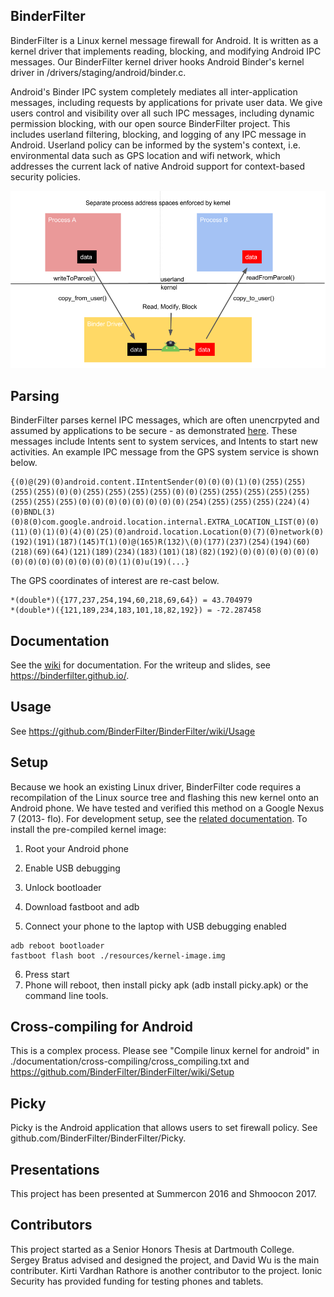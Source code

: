## BinderFilter

BinderFilter is a Linux kernel message firewall for Android. It is written as a kernel driver that implements reading, blocking, and modifying Android IPC messages. Our BinderFilter kernel driver hooks Android Binder's kernel driver in /drivers/staging/android/binder.c. 

Android's Binder IPC system completely mediates all inter-application messages, including requests by applications for private user data. We give users control and visibility over all such IPC messages, including dynamic permission blocking, with our open source BinderFilter project. This includes userland filtering, blocking, and logging of any IPC message in Android. Userland policy can be informed by the system's context, i.e. environmental data such as GPS location and wifi network, which addresses the current lack of native Android support for context-based security policies.

![alt tag](./documentation/bf_hook.png?raw=true)

## Parsing 

BinderFilter parses kernel IPC messages, which are often unencrpyted and assumed by applications to be secure - as demonstrated [here](https://www.blackhat.com/docs/eu-14/materials/eu-14-Artenstein-Man-In-The-Binder-He-Who-Controls-IPC-Controls-The-Droid.pdf). These messages include Intents sent to system services, and Intents to start new activities. An example IPC message from the GPS system service is shown below. 

```
{(0)@(29)(0)android.content.IIntentSender(0)(0)(0)(1)(0)(255)(255)(255)(255)(0)(0)(255)(255)(255)(255)(0)(0)(255)(255)(255)(255)(255)(255)(255)(255)(0)(0)(0)(0)(0)(0)(0)(0)(254)(255)(255)(255)(224)(4)(0)BNDL(3)(0)8(0)com.google.android.location.internal.EXTRA_LOCATION_LIST(0)(0)(11)(0)(1)(0)(4)(0)(25)(0)android.location.Location(0)(7)(0)network(0)(192)(191)(187)(145)T(1)(0)@(165)R(132)\(0)(177)(237)(254)(194)(60)(218)(69)(64)(121)(189)(234)(183)(101)(18)(82)(192)(0)(0)(0)(0)(0)(0)(0)(0)(0)(0)(0)(0)(0)(0)(1)(0)u(19)(...}
```

The GPS coordinates of interest are re-cast below.

```
*(double*)({177,237,254,194,60,218,69,64}) = 43.704979
*(double*)({121,189,234,183,101,18,82,192}) = -72.287458
```

## Documentation

See the [wiki](https://github.com/BinderFilter/BinderFilter/wiki) for documentation.
For the writeup and slides, see https://binderfilter.github.io/.

## Usage

See https://github.com/BinderFilter/BinderFilter/wiki/Usage

## Setup

Because we hook an existing Linux driver, BinderFilter code requires a recompilation of the Linux source tree and flashing this new kernel onto an Android phone. We have tested and verified this method on a Google Nexus 7 (2013- flo). For development setup, see the [related documentation](https://github.com/BinderFilter/BinderFilter/wiki/Setup). To install the pre-compiled kernel image:

1. Root your Android phone
2. Enable USB debugging
3. Unlock bootloader
4. Download fastboot and adb

5. Connect your phone to the laptop with USB debugging enabled
```
adb reboot bootloader
fastboot flash boot ./resources/kernel-image.img
```
6. Press start
7. Phone will reboot, then install picky apk (adb install picky.apk) or the command line tools.

## Cross-compiling for Android

This is a complex process. Please see "Compile linux kernel for android" in ./documentation/cross-compiling/cross_compiling.txt and https://github.com/BinderFilter/BinderFilter/wiki/Setup 

## Picky

Picky is the Android application that allows users to set firewall policy. See github.com/BinderFilter/BinderFilter/Picky.

## Presentations 

This project has been presented at Summercon 2016 and Shmoocon 2017.

## Contributors 

This project started as a Senior Honors Thesis at Dartmouth College. Sergey Bratus advised and designed the project, and David Wu is the main contributer. Kirti Vardhan Rathore is another contributor to the project.
Ionic Security has provided funding for testing phones and tablets. 
